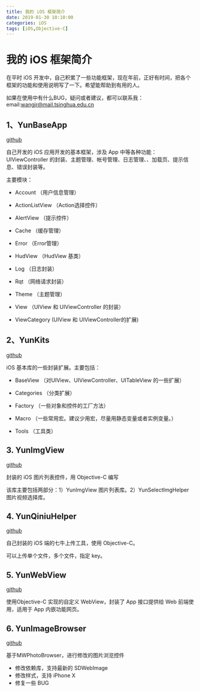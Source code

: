 ```yaml
---
title: 我的 iOS 框架简介
date: 2019-01-30 10:10:00
categories: iOS
tags: [iOS,Objective-C]
---
```


# 我的 iOS 框架简介

在平时 iOS 开发中，自己积累了一些功能框架，现在年前，正好有时间，把各个框架的功能和使用说明写了一下。希望能帮助到有用的人。

如果在使用中有什么BUG，疑问或者建议，都可以联系我：email:wangjr@mail.tsinghua.edu.cn 

## 1、YunBaseApp

[github](https://github.com/yunWJR/YunBaseApp)

自己开发的 iOS 应用开发的基本框架，涉及 App 中等各种功能：UIViewController 的封装、主题管理、帐号管理、日志管理、、加载页、提示信息、错误封装等。

主要模块：

- Account （用户信息管理）

- ActionListView （Action选择控件）

- AlertView （提示控件）

- Cache （缓存管理）

- Error （Error管理）

- HudView （HudView 基类）

- Log （日志封装）

- Rqt （网络请求封装）

- Theme （主题管理）

- View （UIView 和 UIViewController 的封装）

- ViewCategory (UIView 和 UIViewController的扩展)

## 2、YunKits

[github](https://github.com/yunWJR/YunKits)

iOS 基本库的一些封装扩展。主要包括：

- BaseView （对UIView、UIViewController、UITableView 的一些扩展）

- Categories （分类扩展）

- Factory （一些对象和控件的工厂方法）

- Macro （一些常用宏。建议少用宏，尽量用静态变量或者实例变量。）

- Tools （工具类）

## 3. YunImgView

[github](https://github.com/yunWJR/YunImgView)

封装的 iOS 图片列表控件，用 Objective-C 编写

该库主要包括两部分：1）YunImgView 图片列表库。2）YunSelectImgHelper 图片视频选择库。

## 4. YunQiniuHelper

[github](https://github.com/yunWJR/YunQiniuHelper)

自己封装的 iOS 端的七牛上传工具，使用 Objective-C。

可以上传单个文件，多个文件，指定 key。

## 5. YunWebView

[github](https://github.com/yunWJR/YunWebView)

使用Objective-C 实现的自定义 WebView，封装了 App 接口提供给 Web 前端使用，适用于 App 内嵌功能网页。

## 6. YunImageBrowser

[github](https://github.com/yunWJR/YunImageBrowser)

基于MWPhotoBrowser，进行修改的图片浏览控件

* 修改依赖库，支持最新的 SDWebImage
* 修改样式，支持 iPhone X
* 修复一些 BUG








